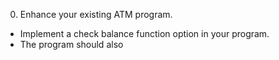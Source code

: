 0. Enhance your existing ATM program. 
 - Implement a check balance function option in your program. 
 - The program should also 